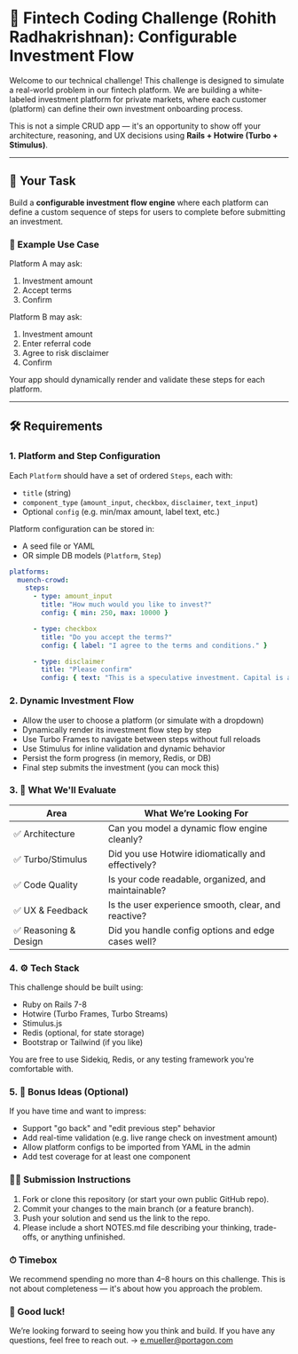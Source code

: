 # 💼 Fintech Coding Challenge (Rohith Radhakrishnan): Configurable Investment Flow

Welcome to our technical challenge! This challenge is designed to simulate a real-world problem in our fintech platform. 
We are building a white-labeled investment platform for private markets, where each customer (platform) can define their own investment onboarding process.

This is not a simple CRUD app — it's an opportunity to show off your architecture, reasoning, and UX decisions using **Rails + Hotwire (Turbo + Stimulus)**.

---

## 🚀 Your Task

Build a **configurable investment flow engine** where each platform can define a custom sequence of steps for users to complete before submitting an investment.

### 🧩 Example Use Case

Platform A may ask:
1. Investment amount
2. Accept terms
3. Confirm

Platform B may ask:
1. Investment amount
2. Enter referral code
3. Agree to risk disclaimer
4. Confirm

Your app should dynamically render and validate these steps for each platform.

---

## 🛠 Requirements

### 1. Platform and Step Configuration

Each `Platform` should have a set of ordered `Steps`, each with:
- `title` (string)
- `component_type` (`amount_input`, `checkbox`, `disclaimer`, `text_input`)
- Optional `config` (e.g. min/max amount, label text, etc.)

Platform configuration can be stored in:
- A seed file or YAML
- OR simple DB models (`Platform`, `Step`)

```yaml
platforms:
  muench-crowd:
    steps:
      - type: amount_input
        title: "How much would you like to invest?"
        config: { min: 250, max: 10000 }

      - type: checkbox
        title: "Do you accept the terms?"
        config: { label: "I agree to the terms and conditions." }

      - type: disclaimer
        title: "Please confirm"
        config: { text: "This is a speculative investment. Capital is at risk." }
```

### 2. Dynamic Investment Flow

- Allow the user to choose a platform (or simulate with a dropdown)
- Dynamically render its investment flow step by step
- Use Turbo Frames to navigate between steps without full reloads
- Use Stimulus for inline validation and dynamic behavior
- Persist the form progress (in memory, Redis, or DB)
- Final step submits the investment (you can mock this)

### 3. 🧪 What We'll Evaluate

| Area                 | What We’re Looking For                              |
| -------------------- | --------------------------------------------------- |
| ✅ Architecture       | Can you model a dynamic flow engine cleanly?        |
| ✅ Turbo/Stimulus     | Did you use Hotwire idiomatically and effectively?  |
| ✅ Code Quality       | Is your code readable, organized, and maintainable? |
| ✅ UX & Feedback      | Is the user experience smooth, clear, and reactive? |
| ✅ Reasoning & Design | Did you handle config options and edge cases well?  |

### 4. ⚙️ Tech Stack
This challenge should be built using:

- Ruby on Rails 7-8
- Hotwire (Turbo Frames, Turbo Streams)
- Stimulus.js
- Redis (optional, for state storage)
- Bootstrap or Tailwind (if you like)

You are free to use Sidekiq, Redis, or any testing framework you're comfortable with.

### 5. 📝 Bonus Ideas (Optional)
If you have time and want to impress:

- Support "go back" and "edit previous step" behavior
- Add real-time validation (e.g. live range check on investment amount)
- Allow platform configs to be imported from YAML in the admin
- Add test coverage for at least one component

### 🧑‍💻 Submission Instructions

1. Fork or clone this repository (or start your own public GitHub repo).
2. Commit your changes to the main branch (or a feature branch).
3. Push your solution and send us the link to the repo.
4. Please include a short NOTES.md file describing your thinking, trade-offs, or anything unfinished.

### ⏱ Timebox

We recommend spending no more than 4–8 hours on this challenge.
This is not about completeness — it's about how you approach the problem.

### 🙌 Good luck!

We’re looking forward to seeing how you think and build. If you have any questions, feel free to reach out. 
-> e.mueller@portagon.com


